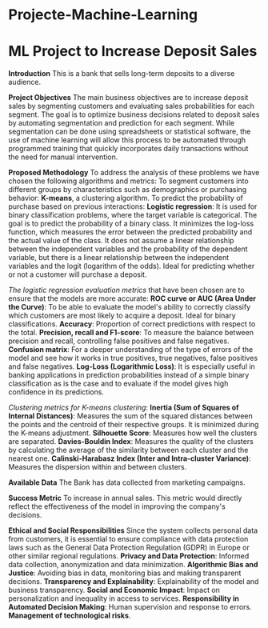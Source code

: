 # Projecte-Machine-Learning

# ML Project to Increase Deposit Sales

**Introduction**
This is a bank that sells long-term deposits to a diverse audience.

**Project Objectives**
The main business objectives are to increase deposit sales by segmenting customers and evaluating sales probabilities for each segment.
The goal is to optimize business decisions related to deposit sales by automating segmentation and prediction for each segment.
While segmentation can be done using spreadsheets or statistical software, the use of machine learning will allow this process to be automated through programmed training that quickly incorporates daily transactions without the need for manual intervention.

**Proposed Methodology**
To address the analysis of these problems we have chosen the following algorithms and metrics: To segment customers into different groups by characteristics such as demographics or purchasing behavior: **K-means**, a clustering algorithm. To predict the probability of purchase based on previous interactions: **Logistic regression**: It is used for binary classification problems, where the target variable is categorical. The goal is to predict the probability of a binary class. It minimizes the log-loss function, which measures the error between the predicted probability and the actual value of the class. It does not assume a linear relationship between the independent variables and the probability of the dependent variable, but there is a linear relationship between the independent variables and the logit (logarithm of the odds). Ideal for predicting whether or not a customer will purchase a deposit.

*The logistic regression evaluation metrics* that have been chosen are to ensure that the models are more accurate: **ROC curve or AUC (Area Under the Curve)**: To be able to evaluate the model's ability to correctly classify which customers are most likely to acquire a deposit. Ideal for binary classifications. **Accuracy**: Proportion of correct predictions with respect to the total. **Precision, recall and F1-score**: To measure the balance between precision and recall, controlling false positives and false negatives. **Confusion matrix**: For a deeper understanding of the type of errors of the model and see how it works in true positives, true negatives, false positives and false negatives. **Log-Loss (Logarithmic Loss)**: It is especially useful in banking applications in prediction probabilities instead of a simple binary classification as is the case and to evaluate if the model gives high confidence in its predictions.

*Clustering metrics for K-means clustering*: **Inertia (Sum of Squares of Internal Distances)**: Measures the sum of the squared distances between the points and the centroid of their respective groups. It is minimized during the K-means adjustment. **Silhouette Score**: Measures how well the clusters are separated. **Davies-Bouldin Index**: Measures the quality of the clusters by calculating the average of the similarity between each cluster and the nearest one. **Calinski-Harabasz Index (Inter and Intra-cluster Variance)**: Measures the dispersion within and between clusters.

**Available Data**
The Bank has data collected from marketing campaigns.

**Success Metric**
To increase in annual sales. This metric would directly reflect the effectiveness of the model in improving the company's decisions.

**Ethical and Social Responsibilities**
Since the system collects personal data from customers, it is essential to ensure compliance with data protection laws such as the General Data Protection Regulation (GDPR) in Europe or other similar regional regulations. **Privacy and Data Protection**: Informed data collection, anonymization and data minimization. **Algorithmic Bias and Justice**: Avoiding bias in data, monitoring bias and making transparent decisions. **Transparency and Explainability**: Explainability of the model and business transparency. **Social and Economic Impact**: Impact on personalization and inequality in access to services. **Responsibility in Automated Decision Making**: Human supervision and response to errors. **Management of technological risks**.
